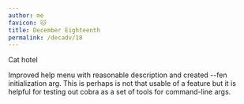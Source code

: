 ```yaml
---
author: me
favicon: 🐱
title: December Eighteenth
permalink: /decadv/18
---
```


Cat hotel

Improved help menu with reasonable description and created --fen initialization arg. This is perhaps is not that usable of a feature but it is helpful for testing out cobra as a set of tools for command-line args.
